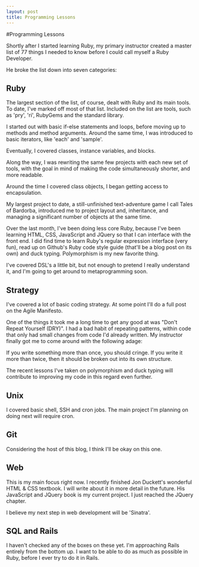 ```yaml
---
layout: post
title: Programming Lessons
---
```


#Programming Lessons

Shortly after I started learning Ruby, my primary instructor created a master list of 77 things I needed to know before I could call myself a Ruby Developer.

He broke the list down into seven categories:

## Ruby

The largest section of the list, of course, dealt with Ruby and its main tools. To date, I've marked off most of that list.
Included on the list are tools, such as 'pry', 'ri', RubyGems and the standard library. 

I started out with basic if-else statements and loops, before moving up to methods and method arguments. Around the same time, I was introduced to basic iterators, like 'each' and 'sample'. 

Eventually, I covered classes, instance variables, and blocks.

Along the way, I was rewriting the same few projects with each new set of tools, with the goal in mind of making the code simultaneously shorter, and more readable.

Around the time I covered class objects, I began getting access to encapsulation.

My largest project to date, a still-unfinished text-adventure game I call Tales of Bardorba, introduced me to project layout and, inheritance, and managing a significant number of objects at the same time.

Over the last month, I've been doing less core Ruby, because I've been learning HTML, CSS, JavaScript and JQuery so that I can interface with the front end. I did find time to learn Ruby's regular expression interface (very fun), read up on Github's Ruby code style guide (that'll be a blog post on its own) and duck typing. Polymorphism is my new favorite thing.

I've covered DSL's a little bit, but not enough to pretend I really understand it, and I'm going to get around to metaprogramming soon.

## Strategy

I've covered a lot of basic coding strategy. At some point I'll do a full post on the Agile Manifesto.

One of the things it took me a long time to get any good at was "Don't Repeat Yourself (DRY)". I had a bad habit of repeating patterns, within code that only had small changes from code I'd already written. My instructor finally got me to come around with the following adage:

If you write something more than once, you should cringe. If you write it more than twice, then it should be broken out into its own structure. 

The recent lessons I've taken on polymorphism and duck typing will contribute to improving my code in this regard even further.

## Unix

I covered basic shell, SSH and cron jobs. The main project I'm planning on doing next will require cron.

## Git

Considering the host of this blog, I think I'll be okay on this one.

## Web

This is my main focus right now. I recently finished Jon Duckett's wonderful HTML & CSS textbook. I will write about it in more detail in the future. His JavaScript and JQuery book is my current project. I just reached the JQuery chapter.

I believe my next step in web development will be 'Sinatra'.

## SQL and Rails

I haven't checked any of the boxes on these yet. I'm approaching Rails entirely from the bottom up. I want to be able to do as much as possible in Ruby, before I ever try to do it in Rails.
